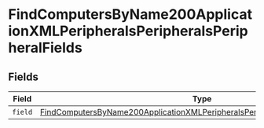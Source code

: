 # FindComputersByName200ApplicationXMLPeripheralsPeripheralsPeripheralFields


## Fields

| Field                                                                                                                                                                                         | Type                                                                                                                                                                                          | Required                                                                                                                                                                                      | Description                                                                                                                                                                                   |
| --------------------------------------------------------------------------------------------------------------------------------------------------------------------------------------------- | --------------------------------------------------------------------------------------------------------------------------------------------------------------------------------------------- | --------------------------------------------------------------------------------------------------------------------------------------------------------------------------------------------- | --------------------------------------------------------------------------------------------------------------------------------------------------------------------------------------------- |
| `field`                                                                                                                                                                                       | [FindComputersByName200ApplicationXMLPeripheralsPeripheralsPeripheralFieldsField](../../models/operations/findcomputersbyname200applicationxmlperipheralsperipheralsperipheralfieldsfield.md) | :heavy_minus_sign:                                                                                                                                                                            | N/A                                                                                                                                                                                           |